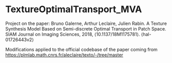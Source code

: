 # TextureOptimalTransport_MVA
Project on the paper: Bruno Galerne, Arthur Leclaire, Julien Rabin. A Texture Synthesis Model Based on Semi-discrete Optimal Transport in Patch Space. SIAM Journal on Imaging Sciences, 2018, ⟨10.1137/18M1175781⟩. ⟨hal-01726443v2⟩

Modifications applied to the official codebase of the paper coming from https://plmlab.math.cnrs.fr/aleclaire/texto/-/tree/master
